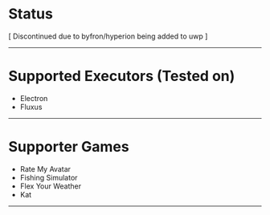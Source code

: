 # Status
[ Discontinued due to byfron/hyperion being added to uwp ]

---------------
# Supported Executors (Tested on)

+ Electron
+ Fluxus
  
---------------

# Supporter Games

+ Rate My Avatar
+ Fishing Simulator
+ Flex Your Weather
+ Kat
---------------
